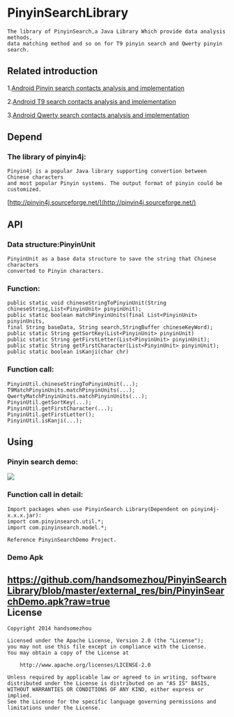 PinyinSearchLibrary
===================
	The library of PinyinSearch,a Java Library Which provide data analysis methods, 
	data matching method and so on for T9 pinyin search and Qwerty pinyin search.

Related introduction
---------------
1.[Android Pinyin search contacts analysis and implementation](http://blog.csdn.net/zjqyjg/article/details/41360769)

2.[Android T9 search contacts analysis and implementation](http://blog.csdn.net/zjqyjg/article/details/41182911)

3.[Android Qwerty search contacts analysis and implementation](http://blog.csdn.net/zjqyjg/article/details/41318907)

Depend
---------------
### The library of pinyin4j: 
	Pinyin4j is a popular Java library supporting convertion between Chinese characters 
	and most popular Pinyin systems. The output format of pinyin could be customized.
[http://pinyin4j.sourceforge.net/](http://pinyin4j.sourceforge.net/)
	
API
---------------
### Data structure:PinyinUnit
	PinyinUnit as a base data structure to save the string that Chinese characters  
	converted to Pinyin characters.
	
### Function:
	public static void chineseStringToPinyinUnit(String chineseString,List<PinyinUnit> pinyinUnit);
	public static boolean matchPinyinUnits(final List<PinyinUnit> pinyinUnits,
	final String baseData, String search,StringBuffer chineseKeyWord);
	public static String getSortKey(List<PinyinUnit> pinyinUnit)
	public static String getFirstLetter(List<PinyinUnit> pinyinUnit);
	public static String getFirstCharacter(List<PinyinUnit> pinyinUnit);
	public static boolean isKanji(char chr)

### Function call:
	PinyinUtil.chineseStringToPinyinUnit(...);
	T9MatchPinyinUnits.matchPinyinUnits(...);
	QwertyMatchPinyinUnits.matchPinyinUnits(...);
	PinyinUtil.getSortKey(...);
	PinyinUtil.getFirstCharacter(...);
	PinyinUtil.getFirstLetter();
	PinyinUtil.isKanji(...);
	
Using
---------------	
### Pinyin search demo:
<img src="https://github.com/handsomezhou/PinyinSearchLibrary/blob/master/external_res/image/PinyinSearchDemo.gif"/>
	
### Function call in detail:
	Import packages when use PinyinSearch Library(Dependent on pinyin4j-x.x.x.jar):
	import com.pinyinsearch.util.*;
	import com.pinyinsearch.model.*;
	
	Reference PinyinSearchDemo Project.
### Demo Apk
https://github.com/handsomezhou/PinyinSearchLibrary/blob/master/external_res/bin/PinyinSearchDemo.apk?raw=true	
License 
---------------
	Copyright 2014 handsomezhou

	Licensed under the Apache License, Version 2.0 (the "License");
	you may not use this file except in compliance with the License.
	You may obtain a copy of the License at

		http://www.apache.org/licenses/LICENSE-2.0
		
	Unless required by applicable law or agreed to in writing, software
	distributed under the License is distributed on an "AS IS" BASIS,
	WITHOUT WARRANTIES OR CONDITIONS OF ANY KIND, either express or implied.
	See the License for the specific language governing permissions and
	limitations under the License.

